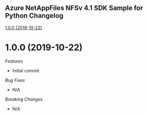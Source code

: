 ## Azure NetAppFiles NFSv 4.1 SDK Sample for Python Changelog

[1.0.0 (2019-10-22)](#1.0.0 (2019-10-22))

# 1.0.0 (2019-10-22)

*Features*
* Initial commit

*Bug Fixes*
* N/A

*Breaking Changes*
* N/A
